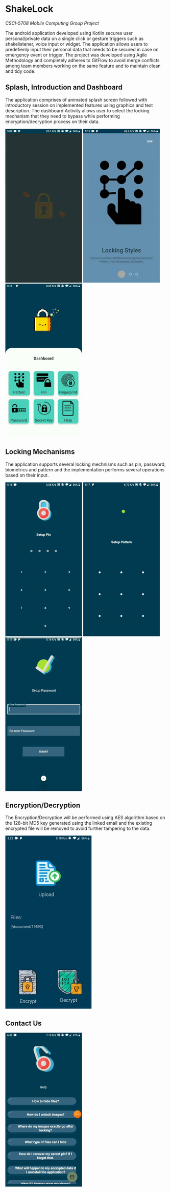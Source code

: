 # ShakeLock

*CSCI-5708 Mobile Computing Group Project*

The android application developed using Kotlin secures user personal/private data on a single click or gesture triggers such as shakelistener, voice input or widget. The application allows users to predefienly input their personal data that needs to be secured in case on emergency event or trigger. The project was developed using Agile Methodology and completely adheres to GitFlow to avoid merge conflicts among team members working on the same feature and to maintain clean and tidy code. 

## Splash, Introduction and Dashboard 

The application comprises of animated splash screen followed with introductory session on implemented features using graphics and text description. The dashboard Activity allows user to select the locking mechanism that they need to bypass while performing encryption/decryption process on their data.

![](Gifs/splash.gif) ![](Gifs/intro.gif) ![](Gifs/dashboard.gif)


## Locking Mechanisms

The application supports several locking mechnisms such as pin, password, biometrics and pattern and the implementation performs several operations based on their input.

![](Gifs/pin.gif) ![](Gifs/pattern.gif) ![](Gifs/password.gif)

## Encryption/Decryption

The Encryption/Decryption will be performed using AES algorithm based on the 128-bit MD5 key generated using the linked email and the existing encrypted file will be removed to avoid further tampering to the data.

![](Gifs/final.jpg)

## Contact Us

![](Gifs/contact.gif)
